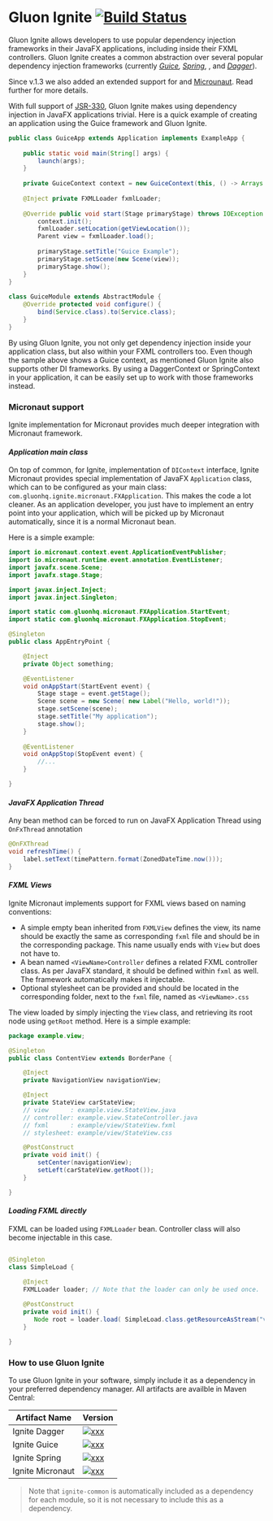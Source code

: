 # Gluon Ignite   [![Build Status](https://travis-ci.com/gluonhq/ignite.svg?branch=master)](https://travis-ci.com/gluonhq/ignite)
Gluon Ignite allows developers to use popular dependency injection frameworks in their JavaFX applications, 
including inside their FXML controllers. Gluon Ignite creates a common abstraction over several popular 
dependency injection frameworks (currently _[Guice](https://github.com/google/guice), [Spring](https://spring.io/)_, 
, and _[Dagger](https://square.github.io/dagger/)_). 

Since v.1.3 we also added an extended support for and [Microunaut](https://micronaut.io). Read further for more details.  

With full support of [JSR-330](https://www.jcp.org/en/jsr/detail?id=330), Gluon Ignite makes using dependency injection in JavaFX applications trivial. 
Here is a quick example of creating an application using the Guice framework and Gluon Ignite.

```java
public class GuiceApp extends Application implements ExampleApp {
 
    public static void main(String[] args) {
        launch(args);
    }
 
    private GuiceContext context = new GuiceContext(this, () -> Arrays.asList(new GuiceModule()));
 
    @Inject private FXMLLoader fxmlLoader;
 
    @Override public void start(Stage primaryStage) throws IOException {
        context.init();
        fxmlLoader.setLocation(getViewLocation());
        Parent view = fxmlLoader.load();
 
        primaryStage.setTitle("Guice Example");
        primaryStage.setScene(new Scene(view));
        primaryStage.show();
    }
}
 
class GuiceModule extends AbstractModule {
    @Override protected void configure() {
        bind(Service.class).to(Service.class);
    }
}
```
By using Gluon Ignite, you not only get dependency injection inside your application class, but also 
within your FXML controllers too. Even though the sample above shows a Guice context, as mentioned 
Gluon Ignite also supports other DI frameworks. By using a DaggerContext or SpringContext in your application, 
it can be easily set up to work with those frameworks instead.

### Micronaut support

Ignite implementation for Micronaut provides much deeper integration with Micronaut framework.

#### _Application main class_

On top of common, for Ignite, implementation of `DIContext` interface, Ignite Micronaut provides 
special implementation of JavaFX `Application` class, which can to be configured 
as your main class: `com.gluonhq.ignite.micronaut.FXApplication`.
This makes the code a lot cleaner. As an application developer, you just have to implement 
an entry point into your application, which will be picked up by Micronaut automatically, 
since it is a normal Micronaut bean. 

Here is a simple example:
```java
import io.micronaut.context.event.ApplicationEventPublisher;
import io.micronaut.runtime.event.annotation.EventListener;
import javafx.scene.Scene;
import javafx.stage.Stage;

import javax.inject.Inject;
import javax.inject.Singleton;

import static com.gluonhq.micronaut.FXApplication.StartEvent;
import static com.gluonhq.micronaut.FXApplication.StopEvent;

@Singleton
public class AppEntryPoint {

    @Inject
    private Object something;

    @EventListener
    void onAppStart(StartEvent event) {
        Stage stage = event.getStage();
        Scene scene = new Scene( new Label("Hello, world!"));
        stage.setScene(scene);
        stage.setTitle("My application");
        stage.show();
    }
    
    @EventListener
    void onAppStop(StopEvent event) {
        //...
    }

}
```
#### _JavaFX Application Thread_ 
Any bean method can be forced to run on JavaFX Application Thread using `OnFxThread` annotation
```java
@OnFXThread
void refreshTime() {
    label.setText(timePattern.format(ZonedDateTime.now()));
}
```
#### _FXML Views_ 
Ignite Micronaut implements support for FXML views based on naming conventions:
- A simple empty bean inherited from `FXMLView` defines the view, its name should be exactly 
  the same as corresponding `fxml` file and should be in the corresponding package. This name usually ends with `View` but does not have to.
- A bean named `<ViewName>Controller` defines a related FXML controller class. As per JavaFX standard, 
  it should be defined within `fxml` as well. The framework automatically makes it injectable.
- Optional stylesheet can be provided and should be located in the corresponding folder, 
  next to the `fxml` file, named as `<ViewName>.css`       
  
The view loaded by simply injecting the `View` class, and retrieving its root node using `getRoot` method.
Here is a simple example:
```java
package example.view;

@Singleton
public class ContentView extends BorderPane {

    @Inject
    private NavigationView navigationView;

    @Inject
    private StateView carStateView;
    // view      : example.view.StateView.java
    // controller: example.view.StateController.java
    // fxml      : example/view/StateView.fxml
    // stylesheet: example/view/StateView.css

    @PostConstruct
    private void init() {
        setCenter(navigationView);
        setLeft(carStateView.getRoot());
    }

}
```  

#### _Loading FXML directly_

FXML can be loaded using `FXMLLoader` bean. Controller class will also become injectable in this case.

```java

@Singleton
class SimpleLoad {

    @Inject
    FXMLLoader loader; // Note that the loader can only be used once.
    
    @PostConstruct
    private void init() {
       Node root = loader.load( SimpleLoad.class.getResourceAsStream("view.fxml"));
    }

}
``` 


### How to use Gluon Ignite

To use Gluon Ignite in your software, simply include it as a dependency in your preferred dependency manager. 
All artifacts are availble in Maven Central:

| Artifact Name | Version |
| ------------- | ------------- |
| Ignite Dagger | [![xxx](https://img.shields.io/maven-central/v/com.gluonhq/ignite-dagger.svg)](https://search.maven.org/artifact/com.gluonhq/ignite-dagger)  |
| Ignite Guice  | [![xxx](https://img.shields.io/maven-central/v/com.gluonhq/ignite-guice.svg)](https://search.maven.org/artifact/com.gluonhq/ignite-guice)  |
| Ignite Spring | [![xxx](https://img.shields.io/maven-central/v/com.gluonhq/ignite-spring.svg)](https://search.maven.org/artifact/com.gluonhq/ignite-spring)  |
| Ignite Micronaut | [![xxx](https://img.shields.io/maven-central/v/com.gluonhq/ignite-micronaut.svg)](https://search.maven.org/artifact/com.gluonhq/ignite-micronaut)  |

> Note that `ignite-common` is automatically included as a dependency for each module, 
so it is not necessary to include this as a dependency.
